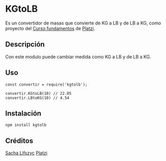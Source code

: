 # KGtoLB

Es un convertidor de masas que convierte de KG a LB y de LB a KG, como proyecto del [Curso fundamentos](https://platzi.com/cursos/fundamentos-javascript/) de [Platzi](https://platzi.com/cursos/).

## Descripción

Con este modulo puede cambiar medida como KG a LB y de LB a KG.

## Uso
```
const convertir = require('kgtolb');

convertir.KGtoLB(10) // 22.05
convertir.LBtoKG(10) // 4.54
```
## Instalación

```
npm install kgtolb
```

## Créditos

[Sacha Lifszyc](https://github.com/slifszyc)
[Platzi](https://github.com/platzi)
